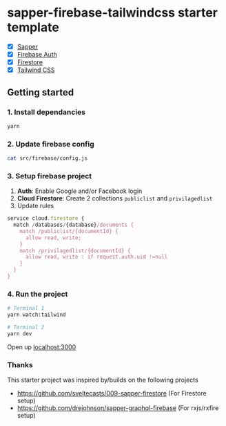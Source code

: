 # sapper-firebase-tailwindcss starter template

- [x] [Sapper](https://sapper.svelte.dev)
- [x] [Firebase Auth](https://firebase.google.com/docs/auth)
- [x] [Firestore](https://firebase.google.com/docs/firestore)
- [x] [Tailwind CSS](https://tailwindcss.com)

## Getting started

### 1. Install dependancies

```bash
yarn
```

### 2. Update firebase config

```bash
cat src/firebase/config.js
```

### 3. Setup firebase project

1. **Auth**: Enable Google and/or Facebook login
2. **Cloud Firestore**: Create 2 collections `publiclist` and `privilagedlist`
3. Update rules

```javascript
service cloud.firestore {
  match /databases/{database}/documents {
    match /publiclist/{documentId} {
      allow read, write;
    }
    match /privilagedlist/{documentId} {
      allow read, write : if request.auth.uid !=null
    }
  }
}
```

### 4. Run the project

```bash
# Terminal 1
yarn watch:tailwind

# Terminal 2
yarn dev
```

Open up [localhost:3000](http://localhost:3000)

### Thanks

This starter project was inspired by/builds on the following projects

- https://github.com/sveltecasts/009-sapper-firestore (For Firestore setup)
- https://github.com/drejohnson/sapper-graphql-firebase (For rxjs/rxfire setup)
